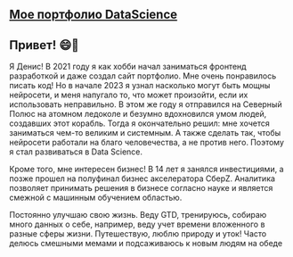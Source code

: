## [Мое портфолио DataScience](https://github.com/the13den/yandex_practicum_ds_projects)

## Привет! 😄🤝

  Я Денис! В 2021 году я как хобби начал заниматься фронтенд разработкой и даже создал сайт портфолио. Мне очень понравилось писать код! Но в начале 2023 я узнал насколько могут быть мощны нейросети, и меня напугало то, что может произойти, если их использовать неправильно. В этом же году я отправился на Северный Полюс на атомном ледоколе и безумно вдохновился умом людей, создавших этот корабль. Тогда я окончательно решил: мне хочется заниматься чем-то великим и системным. А также сделать так, чтобы нейросети работали на благо человечества, а не против него. Поэтому я стал развиваться в Data Science. 

  Кроме того, мне интересен бизнес! В 14 лет я занялся инвестициями, а позже прошел на полуфинал бизнес акселератора СберZ. Аналитика позволяет принимать решения в бизнесе согласно науке и является смежной с машинным обучением областью.

  Постоянно улучшаю свою жизнь. Веду GTD, тренируюсь, собираю много данных о себе, например, веду учет времени вложенного в разные сферы жизни. Путешествую, люблю природу и уток! Часто делюсь смешными мемами и подсаживаюсь к новым людям на обеде 
